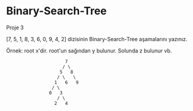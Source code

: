 # Binary-Search-Tree

Proje 3

[7, 5, 1, 8, 3, 6, 0, 9, 4, 2] dizisinin Binary-Search-Tree aşamalarını yazınız.

Örnek: root x'dir. root'un sağından y bulunur. Solunda z bulunur vb.

```
                      7
                     / \
                    5   8
                   / \   \
                  1   6   9
                 / \
                0   3
                   / \
                  2   4
```                     
